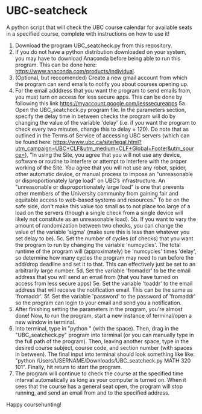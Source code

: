 # UBC-seatcheck
A python script that will check the UBC course calendar for available seats in a specified course, complete with instructions on how to use it!

1. Download the program UBC_seatcheck.py from this repository.
2. If you do not have a python distribution downloaded on your system, you may have to download Anaconda before being able to run this program. This can be done here: https://www.anaconda.com/products/individual. 
3. (Optional, but reccomended) Create a new gmail account from which the program can send emails to notify you about courses opening up. 
4. For the email adddress that you want the program to send emails from, you must turn on access for less secure apps. This can be done by following this link https://myaccount.google.com/lesssecureapps
5a. Open the UBC_seatcheck.py program file. In the parameters section, specify the delay time in between checks the program will do by changing the value of the variable 'delay' (i.e. if you want the program to check every two minutes, change this to delay = 120). Do note that as outlined in the Terms of Service of accessing UBC servers (which can be found here: https://www.ubc.ca/site/legal.html?utm_campaign=UBC+CLF&utm_medium=CLF+Global+Footer&utm_source=), "In using the Site, you agree that you will not use any device, software or routine to interfere or attempt to interfere with the proper working of the Site. You agree that you will not use any robot, spider, other automatic device, or manual process to impose an "unreasonable or disproportionately large load" on UBC’s infrastructure. An "unreasonable or disproportionately large load" is one that prevents other members of the University community from gaining fair and equitable access to web-based systems and resources." To be on the safe side, don't make this value too small as to not place too large of a load on the servers (though a single check from a single device will likely not constitute as an unreasonable load).
5b. If you want to vary the amount of randomization between two checks, you can change the value of the variable 'sigma' (make sure this is less than whatever you set delay to be). 
5c. Set the number of cycles (of checks) that you want the program to run by changing the variable 'numcycles'. The total runtime of the program will (approximately) be 'numcycles' times 'delay', so determine how many cycles the program may need to run before the add/drop deadline and set it to that. This can effectively just be set to an arbitrarily large number.
5d. Set the variable 'fromaddr' to be the email address that you will send an email from (that you have turned on access from less secure apps)
5e. Set the variable 'toaddr' to the email address that will receive the notification email. This can be the same as 'fromaddr'.
5f. Set the variable 'password' to the password of 'fromaddr' so the program can login to your email and send you a notification.
6. After finishing setting the parameters in the program, you're almost done! Now, to run the program, start a new instance of terminal/open a new window in terminal.
7. Into terminal, type in "python " (with the space). Then, drag in the "UBC_seatcheck.py" program into terminal (or you can manually type in the full path of the program). Then, leaving another space, type in the desired course subject, course code, and section number (with spaces in between). The final input into terminal should look something like like:
"python /Users/USERNAME/Downloads/UBC_seatcheck.py MATH 320 101". Finally, hit return to start the program.
8. The program will continue to check the course at the specified time interval automatically as long as your computer is turned on. When it sees that the course has a general seat open, the program will stop running, and send an email from and to the specified address. 

Happy coursehunting!
